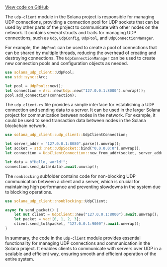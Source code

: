 
[View code on GitHub](https://github.com/solana-labs/solana/tree/master/na/udp-client)

The `udp-client` module in the Solana project is responsible for managing UDP connections, providing a connection pool for UDP sockets that can be used by other parts of the project to communicate with other nodes on the network. It contains several structs and traits for managing UDP connections, such as `Udp`, `UdpConfig`, `UdpPool`, and `UdpConnectionManager`.

For example, the `UdpPool` can be used to create a pool of connections that can be shared by multiple threads, reducing the overhead of creating and destroying connections. The `UdpConnectionManager` can be used to create new connection pools and configuration objects as needed.

```rust
use solana_udp_client::UdpPool;
use std::sync::Arc;

let pool = UdpPool::new();
let connection = Arc::new(Udp::new("127.0.0.1:8000").unwrap());
pool.add_connection(connection);
```

The `udp_client.rs` file provides a simple interface for establishing a UDP connection and sending data to a server. It can be used in the larger Solana project for communication between nodes in the network. For example, it could be used to send transaction data between nodes in the Solana blockchain network.

```rust
use solana_udp_client::udp_client::UdpClientConnection;

let server_addr = "127.0.0.1:8080".parse().unwrap();
let socket = std::net::UdpSocket::bind("0.0.0.0:0").unwrap();
let connection = UdpClientConnection::new_from_addr(socket, server_addr);

let data = b"Hello, world!";
connection.send_data(data).await.unwrap();
```

The `nonblocking` subfolder contains code for non-blocking UDP communication between a client and a server, which is crucial for maintaining high performance and preventing slowdowns in the system due to blocking operations.

```rust
use solana_udp_client::nonblocking::UdpClient;

async fn send_packet() {
    let mut client = UdpClient::new("127.0.0.1:8000").await.unwrap();
    let packet = vec![0, 1, 2, 3];
    client.send_to(&packet, "127.0.0.1:9000").await.unwrap();
}
```

In summary, the code in the `udp-client` module provides essential functionality for managing UDP connections and communication in the Solana project. It enables clients to communicate with servers over UDP in a scalable and efficient way, ensuring smooth and efficient operation of the entire system.